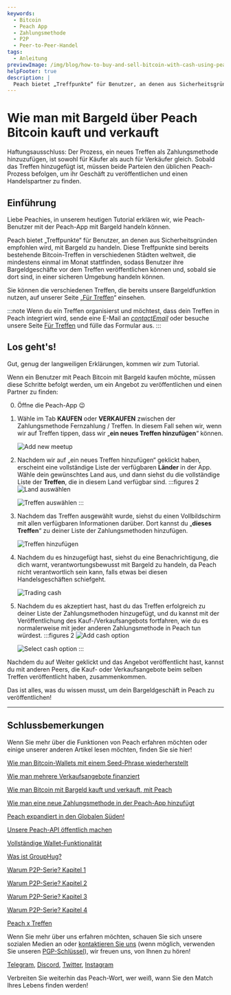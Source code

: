 ```yaml
---
keywords:
  - Bitcoin
  - Peach App
  - Zahlungsmethode
  - P2P
  - Peer-to-Peer-Handel
tags:
  - Anleitung
previewImage: /img/blog/how-to-buy-and-sell-bitcoin-with-cash-using-peach/teaser.jpg
helpFooter: true
description: |
  Peach bietet „Treffpunkte“ für Benutzer, an denen aus Sicherheitsgründen empfohlen wird, mit Bargeld zu handeln. Diese Treffpunkte sind bereits bestehende Bitcoin-Treffen in verschiedenen Städten weltweit, die mindestens einmal im Monat stattfinden, sodass Benutzer ihre Bargeldgeschäfte vor dem Treffen veröffentlichen können und, sobald sie dort sind, in einer sicheren Umgebung handeln können.
---
```


# Wie man mit Bargeld über Peach Bitcoin kauft und verkauft

Haftungsausschluss: Der Prozess, ein neues Treffen als Zahlungsmethode hinzuzufügen, ist sowohl für Käufer als auch für Verkäufer gleich. Sobald das Treffen hinzugefügt ist, müssen beide Parteien den üblichen Peach-Prozess befolgen, um ihr Geschäft zu veröffentlichen und einen Handelspartner zu finden.

## Einführung

Liebe Peachies, in unserem heutigen Tutorial erklären wir, wie Peach-Benutzer mit der Peach-App mit Bargeld handeln können.

Peach bietet „Treffpunkte“ für Benutzer, an denen aus Sicherheitsgründen empfohlen wird, mit Bargeld zu handeln. Diese Treffpunkte sind bereits bestehende Bitcoin-Treffen in verschiedenen Städten weltweit, die mindestens einmal im Monat stattfinden, sodass Benutzer ihre Bargeldgeschäfte vor dem Treffen veröffentlichen können und, sobald sie dort sind, in einer sicheren Umgebung handeln können.

Sie können die verschiedenen Treffen, die bereits unsere Bargeldfunktion nutzen, auf unserer Seite „[Für Treffen](/for-meetups/)“ einsehen.

:::note
Wenn du ein Treffen organisierst und möchtest, dass dein Treffen in Peach integriert wird, sende eine E-Mail an [$contactEmail$](mailto:$contactEmail$) oder besuche unsere Seite [Für Treffen](/for-meetups/) und fülle das Formular aus.
:::

## Los geht's!

Gut, genug der langweiligen Erklärungen, kommen wir zum Tutorial.

Wenn ein Benutzer mit Peach Bitcoin mit Bargeld kaufen möchte, müssen diese Schritte befolgt werden, um ein Angebot zu veröffentlichen und einen Partner zu finden:

0.  Öffne die Peach-App 😉

1.  Wähle im Tab **KAUFEN** oder **VERKAUFEN** zwischen der Zahlungsmethode Fernzahlung / Treffen. In diesem Fall sehen wir, wenn wir auf Treffen tippen, dass wir „**ein neues Treffen hinzufügen**“ können.

    ![Add new meetup](/img/blog/how-to-buy-and-sell-bitcoin-with-cash-using-peach/add-new-meetup.png)

2.  Nachdem wir auf „ein neues Treffen hinzufügen“ geklickt haben, erscheint eine vollständige Liste der verfügbaren **Länder** in der App. Wähle dein gewünschtes Land aus, und dann siehst du die vollständige Liste der **Treffen**, die in diesem Land verfügbar sind.
    :::figures 2
    ![Land auswählen](/img/blog/how-to-buy-and-sell-bitcoin-with-cash-using-peach/select-country.png)

    ![Treffen auswählen](/img/blog/how-to-buy-and-sell-bitcoin-with-cash-using-peach/select-meetup.png)
    :::

3.  Nachdem das Treffen ausgewählt wurde, siehst du einen Vollbildschirm mit allen verfügbaren Informationen darüber. Dort kannst du „**dieses Treffen**“ zu deiner Liste der Zahlungsmethoden hinzufügen.

    ![Treffen hinzufügen](/img/blog/how-to-buy-and-sell-bitcoin-with-cash-using-peach/add-meetup.png)

4.  Nachdem du es hinzugefügt hast, siehst du eine Benachrichtigung, die dich warnt, verantwortungsbewusst mit Bargeld zu handeln, da Peach nicht verantwortlich sein kann, falls etwas bei diesen Handelsgeschäften schiefgeht.

    ![Trading cash](/img/blog/how-to-buy-and-sell-bitcoin-with-cash-using-peach/trading-cash.png)

5.  Nachdem du es akzeptiert hast, hast du das Treffen erfolgreich zu deiner Liste der Zahlungsmethoden hinzugefügt, und du kannst mit der Veröffentlichung des Kauf-/Verkaufsangebots fortfahren, wie du es normalerweise mit jeder anderen Zahlungsmethode in Peach tun würdest.
    :::figures 2
    ![Add cash option](/img/blog/how-to-buy-and-sell-bitcoin-with-cash-using-peach/add-cash-option.png)

    ![Select cash option](/img/blog/how-to-buy-and-sell-bitcoin-with-cash-using-peach/select-cash-option.png)
    :::

Nachdem du auf Weiter geklickt und das Angebot veröffentlicht hast, kannst du mit anderen Peers, die Kauf- oder Verkaufsangebote beim selben Treffen veröffentlicht haben, zusammenkommen.

Das ist alles, was du wissen musst, um dein Bargeldgeschäft in Peach zu veröffentlichen!

---

## Schlussbemerkungen

Wenn Sie mehr über die Funktionen von Peach erfahren möchten oder einige unserer anderen Artikel lesen möchten, finden Sie sie hier!

[Wie man Bitcoin-Wallets mit einem Seed-Phrase wiederherstellt](https://peachbitcoin.com/de/blog/how-to-restore-peach-wallet/)

[Wie man mehrere Verkaufsangebote finanziert](https://peachbitcoin.com/de/blog/funding-multiple-sell-offers/)

[Wie man Bitcoin mit Bargeld kauft und verkauft, mit Peach](https://peachbitcoin.com/de/blog/how-to-buy-and-sell-bitcoin-with-cash-using-peach/)

[Wie man eine neue Zahlungsmethode in der Peach-App hinzufügt](https://peachbitcoin.com/de/blog/how-to-add-a-payment-method/)

[Peach expandiert in den Globalen Süden!](https://peachbitcoin.com/de/blog/peach-expands-to-the-global-south/)

[Unsere Peach-API öffentlich machen](https://peachbitcoin.com/de/blog/making-our-peach-api-public/)

[Vollständige Wallet-Funktionalität](https://peachbitcoin.com/de/blog/full-wallet-functionality/)

[Was ist GroupHug?](https://peachbitcoin.com/de/blog/group-hug/)

[Warum P2P-Serie? Kapitel 1](https://peachbitcoin.com/de/blog/why-p2p-chapter-1/)

[Warum P2P-Serie? Kapitel 2](https://peachbitcoin.com/de/blog/why-p2p-chapter-2/)

[Warum P2P-Serie? Kapitel 3](https://peachbitcoin.com/de/blog/why-p2p-chapter-3-circular-economies/)

[Warum P2P-Serie? Kapitel 4](https://peachbitcoin.com/de/blog/why-p2p-chapter-4-chains-of-trust/)

[Peach x Treffen](https://peachbitcoin.com/de/blog/peach-for-meetups/)

Wenn Sie mehr über uns erfahren möchten, schauen Sie sich unsere sozialen Medien an oder [kontaktieren Sie uns](mailto:hello@peachbitcoin.com) (wenn möglich, verwenden Sie unseren [PGP-Schlüssel](https://keys.openpgp.org/vks/v1/by-fingerprint/48339A19645E2E53488E0E5479E1B270FACD1BD2)), wir freuen uns, von Ihnen zu hören!

[Telegram](https://t.me/peachtopeach), [Discord](https://discord.gg/ypeHz3SW54), [Twitter](https://twitter.com/peachbitcoin), [Instagram](https://instagram.com/peachbitcoin)

Verbreiten Sie weiterhin das Peach-Wort, wer weiß, wann Sie den Match Ihres Lebens finden werden!

